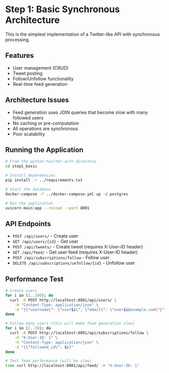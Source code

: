 # Step 1: Basic Synchronous Architecture

This is the simplest implementation of a Twitter-like API with synchronous processing.

## Features
- User management (CRUD)
- Tweet posting
- Follow/Unfollow functionality
- Real-time feed generation

## Architecture Issues
- Feed generation uses JOIN queries that become slow with many followed users
- No caching or pre-computation
- All operations are synchronous
- Poor scalability

## Running the Application

```bash
# From the python-twitter-arch directory
cd step1_basic

# Install dependencies
pip install -r ../requirements.txt

# Start the database
docker-compose -f ../docker-compose.yml up -d postgres

# Run the application
uvicorn main:app --reload --port 8001
```

## API Endpoints

- `POST /api/users/` - Create user
- `GET /api/users/{id}` - Get user
- `POST /api/tweets/` - Create tweet (requires X-User-ID header)
- `GET /api/feed/` - Get user feed (requires X-User-ID header)
- `POST /api/subscriptions/follow` - Follow user
- `DELETE /api/subscriptions/unfollow/{id}` - Unfollow user

## Performance Test

```bash
# Create users
for i in {1..100}; do
  curl -X POST http://localhost:8001/api/users/ \
    -H "Content-Type: application/json" \
    -d "{\"username\": \"user$i\", \"email\": \"user$i@example.com\"}"
done

# Follow many users (this will make feed generation slow)
for i in {2..50}; do
  curl -X POST http://localhost:8001/api/subscriptions/follow \
    -H "X-User-ID: 1" \
    -H "Content-Type: application/json" \
    -d "{\"followed_id\": $i}"
done

# Test feed performance (will be slow)
time curl http://localhost:8001/api/feed/ -H "X-User-ID: 1"
```